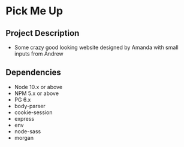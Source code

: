 Pick Me Up 
=========

## Project Description

- Some crazy good looking website designed by Amanda with small inputs from Andrew

## Dependencies

- Node 10.x or above
- NPM 5.x or above
- PG 6.x
- body-parser
- cookie-session
- express
- env
- node-sass
- morgan

